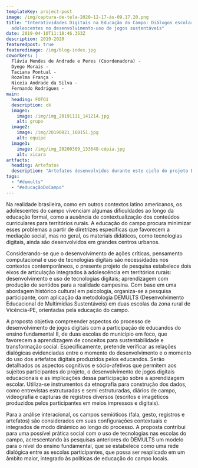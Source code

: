 ```yaml
---
templateKey: project-post
image: /img/captura-de-tela-2020-12-17-às-09.17.20.png
title: "Interatividades Digitais na Educação do Campo: Diálogos escolares entre
  adolescentes no desenvolvimento-uso de jogos sustentáveis"
date: 2019-04-10T11:18:46.353Z
description: 2019-2020
featuredpost: true
featuredimage: /img/blog-index.jpg
coworkers: |
  Flávia Mendes de Andrade e Peres (Coordenadora) - 
  Dyego Morais -
  Taciana Pontual -
  Rozelma França -
  Niceia Andrade da Silva -
  Fernando Rodrigues -
main:
  heading: FOTO1
  description: ok
  image1:
    image: /img/img_20191111_141214.jpg
    alt: grupo
  image2:
    image: /img/20190821_160151.jpg
    alt: equipe
  image3:
    image: /img/img_20200309_133648-cópia.jpg
    alt: xicara
artfacts:
  heading: Artefatos
  description: "Artefatos desenvolvidos durante este ciclo do projeto DEMULTS:"
tags:
  - "#demults"
  - "#educaçãoDoCampo"
---
```

Na realidade brasileira, como em outros contextos latino americanos, os adolescentes do campo vivenciam algumas dificuldades ao longo da educação formal, como a ausência de contextualização dos conteúdos curriculares para territórios rurais. A educação do campo procura minimizar esses problemas a partir de diretrizes específicas que favorecem a mediação social, mas no geral, os materiais didáticos, como tecnologias digitais, ainda são desenvolvidos em grandes centros urbanos. 



Considerando-se que o desenvolvimento de ações críticas, pensamento computacional e uso de tecnologias digitais são necessidades nos contextos contemporâneos, o presente projeto de pesquisa estabelece dois eixos de articulação integrados à adolescência em territórios rurais: desenvolvimento e uso de tecnologias digitais; aprendizagem com produção de sentidos para a realidade campesina. Com base em uma abordagem histórico cultural em psicologia, organiza-se a pesquisa participante, com aplicação da metodologia DEMULTS (Desenvolvimento Educacional de Multimídias Sustentáveis) em duas escolas da zona rural de Vicência-PE, orientadas pela educação do campo.  

A proposta objetiva compreender aspectos do processo de desenvolvimento de jogos digitais com a participação de educandos do ensino fundamental II, de duas escolas do município em foco, que favorecem a aprendizagem de conceitos para sustentabilidade e transformação social. Especificamente, pretende verificar as relações dialógicas evidenciadas entre o momento do desenvolvimento e o momento do uso dos artefatos digitais produzidos pelos educandos. Serão detalhados os aspectos cognitivos e sócio-afetivos que permitem aos sujeitos participantes do projeto, o desenvolvimento de jogos digitais educacionais e as implicações dessa participação sobre a aprendizagem escolar. Utiliza-se instrumentos da etnografia para construção dos dados, como entrevistas estruturadas e semi estruturadas, diários de campo, videografia e capturas de registros diversos (escritos e imagéticos produzidos pelos participantes em meios impressos e digitais). 

Para a análise interacional, os campos semióticos (fala, gesto, registros e artefatos) são considerados em suas configurações contextuais e integrados de modo dinâmico ao longo do processo. A proposta contribui para uma possível prática social com o uso de tecnologias nas escolas do campo, acrescentando às pesquisas anteriores do DEMULTS um modelo para o nível do ensino fundamental, que se estabelece como uma rede dialógica entre as escolas participantes, que possa ser reaplicado em um âmbito maior, integrado às políticas de educação do campo locais.